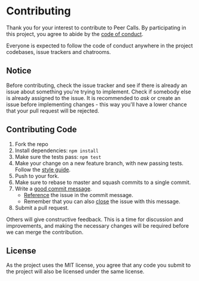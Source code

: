 # Contributing

Thank you for your interest to contribute to Peer Calls. By participating in
this project, you agree to abide by the [code of conduct].

  [code of conduct]: CODE_OF_CONDUCT.md

Everyone is expected to follow the code of conduct anywhere in the project
codebases, issue trackers and chatrooms.

## Notice

Before contributing, check the issue tracker and see if there is already an
issue about something you're trying to implement. Check if somebody else is
already assigned to the issue. It is recommended to *ask* or create an issue
before implementing changes - this way you'll have a lower chance that your
pull request will be rejected.

## Contributing Code

1. Fork the repo
2. Install dependencies: `npm install`
3. Make sure the tests pass: `npm test`
4. Make your change on a new feature branch, with new passing tests. Follow
   the [style guide][style].
5. Push to your fork.
6. Make sure to rebase to master and squash commits to a single commit.
7. Write a [good commit message][commit].
   - [Reference][reference] the issue in the commit message.
   - Remember that you can also [close][close] the issue with this message.
8. Submit a pull request.

  [style]: STYLE_GUIDE.md
  [commit]: http://tbaggery.com/2008/04/19/a-note-about-git-commit-messages.html
  [reference]: https://help.github.com/articles/autolinked-references-and-urls/#issues-and-pull-requests
  [close]: https://help.github.com/articles/closing-issues-via-commit-messages/

Others will give constructive feedback.  This is a time for discussion and
improvements, and making the necessary changes will be required before we can
merge the contribution.

## License

As the project uses the MIT license, you agree that any code you submit to the
project will also be licensed under the same license.
